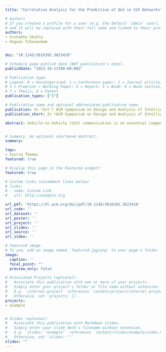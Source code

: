 ```yaml
---
title: "Correlation Analysis for the Prediction of QoS in V2V Networks"

# Authors
# If you created a profile for a user (e.g. the default `admin` user), write the username (folder name) here 
# and it will be replaced with their full name and linked to their profile.
authors:
- Vishakha Shukla
- Hugues Tchouankem


doi: "10.1145/3616392.3623410"

# Schedule page publish date (NOT publication's date).
publishDate: "2023-10-11T00:00:00Z"

# Publication type.
# Legend: 0 = Uncategorized; 1 = Conference paper; 2 = Journal article;
# 3 = Preprint / Working Paper; 4 = Report; 5 = Book; 6 = Book section;
# 7 = Thesis; 8 = Patent
publication_types: ["1"]

# Publication name and optional abbreviated publication name.
publication: In *Int'l ACM Symposium on Design and Analysis of Intelligent Vehicular Networks and Applications*
publication_short: In *ACM Symposium on Design and Analysis of Intelligent Vehicular Networks and Applications*

abstract: Vehicle-to-Vehicle (V2V) communication is an essential component of the Intelligent Transportation System (ITS), which enables realtime traffic data sharing and collective awareness among vehicles and promotes a safer, more effective, and environmentally friendly road traffic environment. One of the main prerequisites for a robust and reliable V2V application minimizing crashes, easing traffic, and reducing traffic congestion is an error-free prediction of the underlying communication performance. In this paper, we delve into the predictive Quality of Service (pQoS) for V2V communication specifically for IEEE 802.11p networks. We establish the correlations between main Key Performance Indicators (KPIs) affecting the V2V communication quality as well as provide recommendations on how these correlations can be used to develop a robust Quality of Service (QoS) prediction algorithm for forecasting and optimizing the V2V performance.


# Summary. An optional shortened abstract.
summary: 

tags:
- Source Themes
featured: true

# Display this page in the Featured widget?
featured: true

# Custom links (uncomment lines below)
# links:
# - name: Custom Link
#   url: http://example.org

url_pdf: 'https://dl.acm.org/doi/pdf/10.1145/3616392.3623410'
url_code: ''
url_dataset: ''
url_poster: ''
url_project: ''
url_slides: ''
url_source: ''
url_video: ''

# Featured image
# To use, add an image named `featured.jpg/png` to your page's folder. 
image:
  caption: ''
  focal_point: ""
  preview_only: false

# Associated Projects (optional).
#   Associate this publication with one or more of your projects.
#   Simply enter your project's folder or file name without extension.
#   E.g. `internal-project` references `content/project/internal-project/index.md`.
#   Otherwise, set `projects: []`.
projects:
- example


# Slides (optional).
#   Associate this publication with Markdown slides.
#   Simply enter your slide deck's filename without extension.
#   E.g. `slides: "example"` references `content/slides/example/index.md`.
#   Otherwise, set `slides: ""`.
slides: ""
---
```

